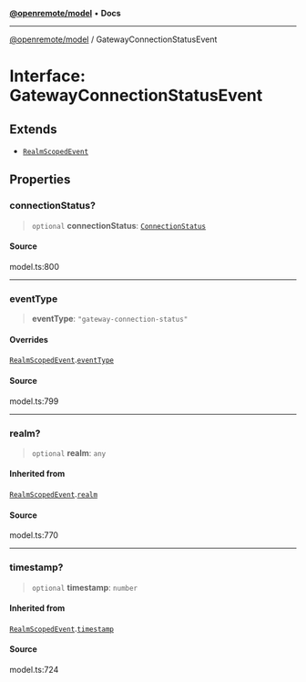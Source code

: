 [**@openremote/model**](../README.md) • **Docs**

***

[@openremote/model](../globals.md) / GatewayConnectionStatusEvent

# Interface: GatewayConnectionStatusEvent

## Extends

- [`RealmScopedEvent`](RealmScopedEvent.md)

## Properties

### connectionStatus?

> `optional` **connectionStatus**: [`ConnectionStatus`](../enumerations/ConnectionStatus.md)

#### Source

model.ts:800

***

### eventType

> **eventType**: `"gateway-connection-status"`

#### Overrides

[`RealmScopedEvent`](RealmScopedEvent.md).[`eventType`](RealmScopedEvent.md#eventtype)

#### Source

model.ts:799

***

### realm?

> `optional` **realm**: `any`

#### Inherited from

[`RealmScopedEvent`](RealmScopedEvent.md).[`realm`](RealmScopedEvent.md#realm)

#### Source

model.ts:770

***

### timestamp?

> `optional` **timestamp**: `number`

#### Inherited from

[`RealmScopedEvent`](RealmScopedEvent.md).[`timestamp`](RealmScopedEvent.md#timestamp)

#### Source

model.ts:724
